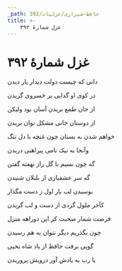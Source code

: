 ```yaml
---
_path: حافظ-شیرازی/غزلیات/392
title: >-
    غزل شمارهٔ ۳۹۲
---
```

# غزل شمارهٔ ۳۹۲

<div class="b" id="bn1"><div class="m1"><p>دانی که چیست دولت دیدار یار دیدن</p></div>
<div class="m2"><p>در کوی او گدایی بر خسروی گزیدن</p></div></div>
<div class="b" id="bn2"><div class="m1"><p>از جان طمع بریدن آسان بود ولیکن</p></div>
<div class="m2"><p>از دوستان جانی مشکل توان بریدن</p></div></div>
<div class="b" id="bn3"><div class="m1"><p>خواهم شدن به بستان چون غنچه با دل تنگ</p></div>
<div class="m2"><p>وآنجا به نیک نامی پیراهنی دریدن</p></div></div>
<div class="b" id="bn4"><div class="m1"><p>گه چون نسیم با گل راز نهفته گفتن</p></div>
<div class="m2"><p>گه سر عشقبازی از بلبلان شنیدن</p></div></div>
<div class="b" id="bn5"><div class="m1"><p>بوسیدن لب یار اول ز دست مگذار</p></div>
<div class="m2"><p>کآخر ملول گردی از دست و لب گزیدن</p></div></div>
<div class="b" id="bn6"><div class="m1"><p>فرصت شمار صحبت کز این دوراهه منزل</p></div>
<div class="m2"><p>چون بگذریم دیگر نتوان به هم رسیدن</p></div></div>
<div class="b" id="bn7"><div class="m1"><p>گویی برفت حافظ از یاد شاه یحیی</p></div>
<div class="m2"><p>یا رب به یادش آور درویش پروریدن</p></div></div>

